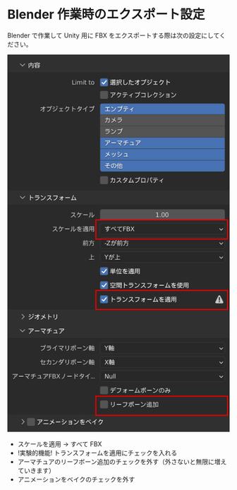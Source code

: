 # Blender 作業時のエクスポート設定

Blender で作業して Unity 用に FBX をエクスポートする際は次の設定にしてください。

![](../images/tips/export.png ":class=ss :size=400")

- スケールを適用 → すべて FBX
- !実験的機能! トランスフォームを適用にチェックを入れる
- アーマチュアのリーフボーン追加のチェックを外す（外さないと無限に増えていきます）
- アニメーションをベイクのチェックを外す
